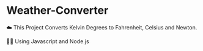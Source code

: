 # Weather-Converter
☁️ This Project Converts Kelvin Degrees to Fahrenheit, Celsius and Newton.
 
🧑‍💻 Using Javascript and Node.js
